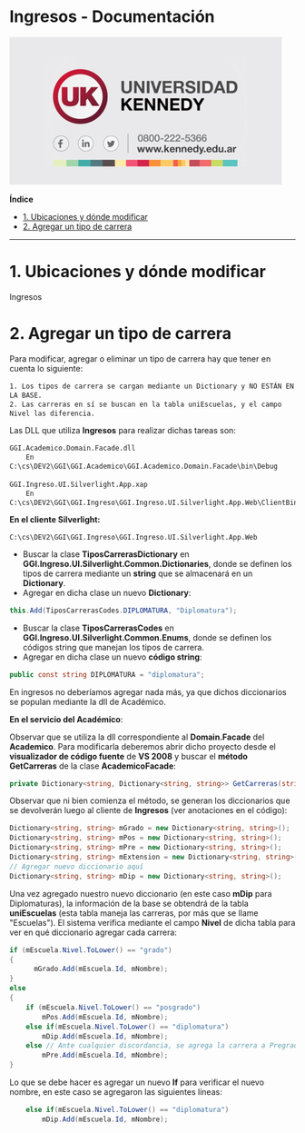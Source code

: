 # Ingresos - Documentación

![](https://raw.githubusercontent.com/gchervet/Documentacion/master/images/kennedy_logo.jpg)

**Índice**

* [1. Ubicaciones y dónde modificar](#ubicaciones)
* [2. Agregar un tipo de carrera](#agregartipocarrera)

---------------------------------------

<a name="ubicaciones" />

# 1. Ubicaciones y dónde modificar

Ingresos 

<a name="agregartipocarrera" />

# 2. Agregar un tipo de carrera

Para modificar, agregar o eliminar un tipo de carrera hay que tener en cuenta lo siguiente:

	1. Los tipos de carrera se cargan mediante un Dictionary y NO ESTÁN EN LA BASE.
	2. Las carreras en sí se buscan en la tabla uniEscuelas, y el campo Nivel las diferencia.

Las DLL que utiliza **Ingresos** para realizar dichas tareas son:

	GGI.Academico.Domain.Facade.dll
		En C:\cs\DEV2\GGI\GGI.Academico\GGI.Academico.Domain.Facade\bin\Debug
	
	GGI.Ingreso.UI.Silverlight.App.xap
		En C:\cs\DEV2\GGI\GGI.Ingreso\GGI.Ingreso.UI.Silverlight.App.Web\ClientBin

**En el cliente Silverlight:**

	C:\cs\DEV2\GGI\GGI.Ingreso\GGI.Ingreso.UI.Silverlight.App.Web

- Buscar la clase **TiposCarrerasDictionary** en **GGI.Ingreso.UI.Silverlight.Common.Dictionaries**, donde se definen los tipos de carrera mediante un **string** que se almacenará en un **Dictionary**.
- Agregar en dicha clase un nuevo **Dictionary**:

```c#
this.Add(TiposCarrerasCodes.DIPLOMATURA, "Diplomatura");
```

- Buscar la clase **TiposCarrerasCodes** en **GGI.Ingreso.UI.Silverlight.Common.Enums**, donde se definen los códigos string que manejan los tipos de carrera.
- Agregar en dicha clase un nuevo **código string**:

```c#
public const string DIPLOMATURA = "diplomatura";
```

En ingresos no deberíamos agregar nada más, ya que dichos diccionarios se populan mediante la dll de Académico.

**En el servicio del Académico**:

Observar que se utiliza la dll correspondiente al **Domain.Facade** del **Academico**. Para modificarla deberemos abrir dicho proyecto desde el **visualizador de código fuente** de **VS 2008** y buscar el **método GetCarreras** de la clase **AcademicoFacade**: 

```c#
private Dictionary<string, Dictionary<string, string>> GetCarreras(string modalidad)
```
Observar que ni bien comienza el método, se generan los diccionarios que se devolverán luego al cliente de **Ingresos** (ver anotaciones en el código):

```c#
Dictionary<string, string> mGrado = new Dictionary<string, string>();
Dictionary<string, string> mPos = new Dictionary<string, string>();
Dictionary<string, string> mPre = new Dictionary<string, string>();
Dictionary<string, string> mExtension = new Dictionary<string, string>();
// Agregar nuevo diccionario aquí
Dictionary<string, string> mDip = new Dictionary<string, string>();
```
Una vez agregado nuestro nuevo diccionario (en este caso **mDip**
 para Diplomaturas), la información de la base se obtendrá de la tabla **uniEscuelas** (esta tabla maneja las carreras, por más que se llame "Escuelas"). El sistema verifica mediante el campo **Nivel** de dicha tabla para ver en qué diccionario agregar cada carrera:

```c#
if (mEscuela.Nivel.ToLower() == "grado")
{
      mGrado.Add(mEscuela.Id, mNombre);
}
else
{
	if (mEscuela.Nivel.ToLower() == "posgrado")
		mPos.Add(mEscuela.Id, mNombre);
	else if(mEscuela.Nivel.ToLower() == "diplomatura")
		mDip.Add(mEscuela.Id, mNombre);
	else // Ante cualquier discordancia, se agrega la carrera a Pregrado
		mPre.Add(mEscuela.Id, mNombre);
}
```

Lo que se debe hacer es agregar un nuevo **If** para verificar el nuevo nombre, en este caso se agregaron las siguientes líneas:

```c#
	else if(mEscuela.Nivel.ToLower() == "diplomatura")
		mDip.Add(mEscuela.Id, mNombre);
```
